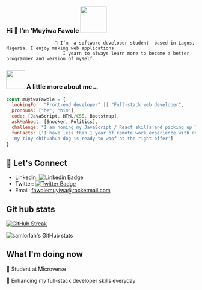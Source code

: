### Hi 👋 I'm 'Muyiwa Fawole <img src="https://media.giphy.com/media/26Fxy3Iz1ari8oytO/giphy.gif" width="70">



                      🔭 I’m  a software developer student  based in Lagos, Nigeria. I enjoy making web applications.
                         I yearn to always learn more to become a better programmer and version of myself.
### <img src="https://media.giphy.com/media/kbVuid1Ak3uEHJUMVO/giphy.gif" width="50"> A little more about me...  

```javascript
const muyiwaFawole = {
  lookingFor: "Front-end developer" || "Full-stack web developer",
  pronouns: ["he", "him"],
  code: [JavaScript, HTML/CSS, Bootstrap],
  askMeAbout: [Snooker, Politics],
  challenge: "I am honing my JavaScript / React skills and picking up TypeScript",
  funFacts: ['I have less than 1 year of remote work experience with devs from all over the world', 
  'my tiny chihuahua dog is ready to woof at the right offer']
}
```
## 📲 Let's Connect
- Linkedin: [![Linkedin Badge](https://img.shields.io/badge/-Oluwamuyiwa%20Lola%20Fawole-blue?style=flat-square&logo=Linkedin&logoColor=white&link=https://www.linkedin.com/in/muyiwa-fawole/)](https://www.linkedin.com/in/muyiwa-fawole/)
- Twitter: [![Twitter Badge](https://img.shields.io/badge/-@samlorlah_-1ca0f1?style=flat-square&labelColor=1ca0f1&logo=twitter&logoColor=white&link=https://twitter.com/samlorlah)](https://twitter.com/samlorlah)
- Email: [fawolemuyiwa@rocketmail.com](fawolemuyiwa@rocketmail.com)


## Git hub stats

[![GitHub Streak](http://github-readme-streak-stats.herokuapp.com?user=samlorlah&theme=elegant&date_format=M%20j%5B%2C%20Y%5D&currStreakLabel=54AEFF&border=AFB8C18B&background=F6F8FA0F&ring=FFBC00&fire=FFBC00&sideLabels=00DB49&dates=8A8FA0&stroke=AFB8C128&sideNums=8A8FA0&currStreakNum=8A8FA0)](https://git.io/streak-stats)

![samlorlah's GitHub stats](https://github-readme-stats.vercel.app/api?username=samlorlah&count_private=true&theme=dark&show_icons=true&bg_color=F6F8FA0F&title_color=00DB49&text_color=8A8FA0&icon_color=FFBC00&border_color=AFB8C175)

## What I'm doing now
🔭 Student at Microverse

🌱 Enhancing my full-stack developer skills everyday
